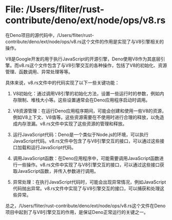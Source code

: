 # File: /Users/fliter/rust-contribute/deno/ext/node/ops/v8.rs

在Deno项目的源代码中，/Users/fliter/rust-contribute/deno/ext/node/ops/v8.rs这个文件的作用是实现了与V8引擎相关的操作。

V8是Google开发的用于执行JavaScript的开源引擎，Deno使用V8作为其底层引擎。而v8.rs这个文件包含了与V8引擎交互的各种操作，包括了V8的初始化、资源管理、函数调用、异常处理等等。

具体来说，v8.rs文件中的代码实现了以下一些关键功能：

1. V8初始化：通过调用V8引擎的初始化方法，设置一些运行时的参数，例如内存限制、堆栈大小等。这些设置通常会在Deno应用程序启动时调用。

2. V8资源管理：在运行Deno应用程序期间，可能会创建和使用一些V8的资源，例如V8上下文、V8值等。这些资源需要在不使用时进行合理的释放，以免造成内存泄漏。v8.rs文件中实现了这些资源的管理和释放。

3. 运行JavaScript代码：Deno是一个类似于Node.js的环境，可以执行JavaScript代码。v8.rs文件中包含了与V8引擎交互的接口，可以通过这些接口加载和运行JavaScript代码。

4. 调用JavaScript函数：在Deno应用程序中，可能需要调用JavaScript函数进行一些操作。v8.rs文件中实现了与V8引擎交互的接口，可以通过这些接口获取JavaScript函数，并传入参数进行调用。

5. 异常处理：在执行JavaScript代码时，可能会出现异常情况，例如JavaScript代码抛出异常。v8.rs文件中实现了与V8引擎交互的接口，可以捕获和处理这些异常。

总之，/Users/fliter/rust-contribute/deno/ext/node/ops/v8.rs这个文件在Deno项目中起到了与V8引擎交互的作用，是保证Deno正常运行的关键之一。

